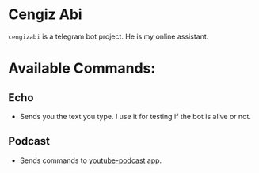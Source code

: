 # Cengiz Abi 

`cengizabi` is a telegram bot project. He is my online assistant.

# Available Commands:

## Echo
- Sends you  the text you type. I use it for testing if the bot is alive or not.

## Podcast
- Sends commands to [youtube-podcast](https://github.com/ilkinulas/youtube-podcast) app.

